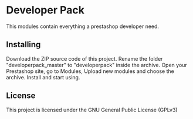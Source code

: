 # Developer Pack

This modules contain everything a prestashop developer need.

## Installing

Download the ZIP source code of this project.
Rename the folder "developerpack_master" to "developerpack" inside the archive.
Open your Prestashop site, go to Modules, Upload new modules and choose the archive.
Install and start using.

## License

This project is licensed under the GNU General Public License (GPLv3)
